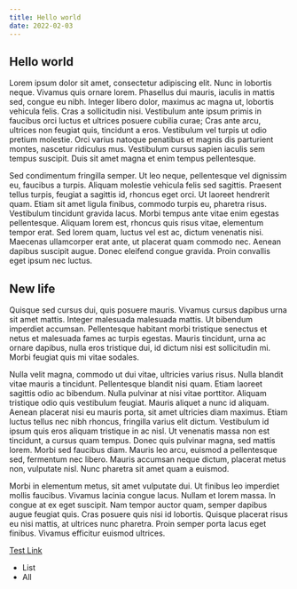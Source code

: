 ```yaml
---
title: Hello world
date: 2022-02-03
---
```

## Hello world

Lorem ipsum dolor sit amet, consectetur adipiscing elit. Nunc in lobortis neque. Vivamus quis ornare lorem. Phasellus dui mauris, iaculis in mattis sed, congue eu nibh. Integer libero dolor, maximus ac magna ut, lobortis vehicula felis. Cras a sollicitudin nisi. Vestibulum ante ipsum primis in faucibus orci luctus et ultrices posuere cubilia curae; Cras ante arcu, ultrices non feugiat quis, tincidunt a eros. Vestibulum vel turpis ut odio pretium molestie. Orci varius natoque penatibus et magnis dis parturient montes, nascetur ridiculus mus. Vestibulum cursus sapien iaculis sem tempus suscipit. Duis sit amet magna et enim tempus pellentesque.

Sed condimentum fringilla semper. Ut leo neque, pellentesque vel dignissim eu, faucibus a turpis. Aliquam molestie vehicula felis sed sagittis. Praesent tellus turpis, feugiat a sagittis id, rhoncus eget orci. Ut laoreet hendrerit quam. Etiam sit amet ligula finibus, commodo turpis eu, pharetra risus. Vestibulum tincidunt gravida lacus. Morbi tempus ante vitae enim egestas pellentesque. Aliquam lorem est, rhoncus quis risus vitae, elementum tempor erat. Sed lorem quam, luctus vel est ac, dictum venenatis nisi. Maecenas ullamcorper erat ante, ut placerat quam commodo nec. Aenean dapibus suscipit augue. Donec eleifend congue gravida. Proin convallis eget ipsum nec luctus.

## New life

Quisque sed cursus dui, quis posuere mauris. Vivamus cursus dapibus urna sit amet mattis. Integer malesuada malesuada mattis. Ut bibendum imperdiet accumsan. Pellentesque habitant morbi tristique senectus et netus et malesuada fames ac turpis egestas. Mauris tincidunt, urna ac ornare dapibus, nulla eros tristique dui, id dictum nisi est sollicitudin mi. Morbi feugiat quis mi vitae sodales.

Nulla velit magna, commodo ut dui vitae, ultricies varius risus. Nulla blandit vitae mauris a tincidunt. Pellentesque blandit nisi quam. Etiam laoreet sagittis odio ac bibendum. Nulla pulvinar at nisi vitae porttitor. Aliquam tristique odio quis vestibulum feugiat. Mauris aliquet a nunc id aliquam. Aenean placerat nisi eu mauris porta, sit amet ultricies diam maximus. Etiam luctus tellus nec nibh rhoncus, fringilla varius elit dictum. Vestibulum id ipsum quis eros aliquam tristique in ac nisl. Ut venenatis massa non est tincidunt, a cursus quam tempus. Donec quis pulvinar magna, sed mattis lorem. Morbi sed faucibus diam. Mauris leo arcu, euismod a pellentesque sed, fermentum nec libero. Mauris accumsan neque dictum, placerat metus non, vulputate nisl. Nunc pharetra sit amet quam a euismod.

Morbi in elementum metus, sit amet vulputate dui. Ut finibus leo imperdiet mollis faucibus. Vivamus lacinia congue lacus. Nullam et lorem massa. In congue at ex eget suscipit. Nam tempor auctor quam, semper dapibus augue feugiat quis. Cras posuere quis nisi id lobortis. Quisque placerat risus eu nisi mattis, at ultrices nunc pharetra. Proin semper porta lacus eget finibus. Vivamus efficitur euismod ultrices.

[Test Link](https://example.com)

- List
- All
